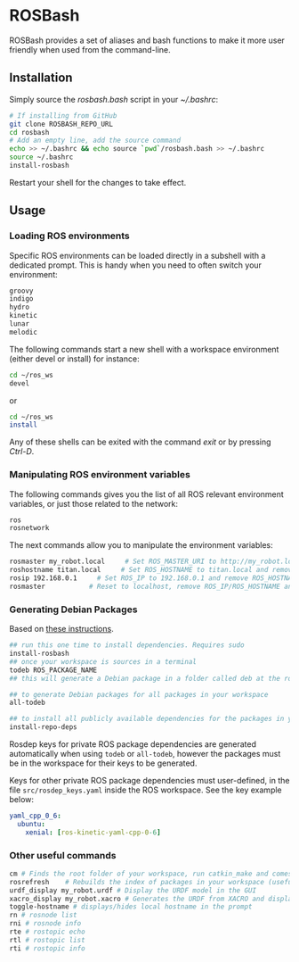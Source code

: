 ROSBash
===================
ROSBash provides a set of aliases and bash functions to make it more user friendly when used from the command-line.

## Installation

Simply source the *rosbash.bash* script in your *~/.bashrc*:

```bash
# If installing from GitHub
git clone ROSBASH_REPO_URL
cd rosbash
# Add an empty line, add the source command
echo >> ~/.bashrc && echo source `pwd`/rosbash.bash >> ~/.bashrc
source ~/.bashrc
install-rosbash
```

Restart your shell for the changes to take effect.

## Usage
### Loading ROS environments
Specific ROS environments can be loaded directly in a subshell with a dedicated prompt. This is handy when you need to often switch your environment:

```bash
groovy
indigo
hydro
kinetic
lunar
melodic
```

The following commands start a new shell with a workspace environment (either devel or install) for instance:

```bash
cd ~/ros_ws
devel
```

or

```bash
cd ~/ros_ws
install
```

Any of these shells can be exited with the command *exit* or by pressing *Ctrl-D*.

### Manipulating ROS environment variables
The following commands gives you the list of all ROS relevant environment variables, or just those related to the network:

```bash
ros
rosnetwork
```
The next commands allow you to manipulate the environment variables:

```bash
rosmaster my_robot.local     # Set ROS_MASTER_URI to http://my_robot.local:11311
roshostname titan.local     # Set ROS_HOSTNAME to titan.local and remove ROS_IP
rosip 192.168.0.1     # Set ROS_IP to 192.168.0.1 and remove ROS_HOSTNAME
rosmaster           # Reset to localhost, remove ROS_IP/ROS_HOSTNAME and ROS_MASTER to http://localhost:11311
```

### Generating Debian Packages
Based on [these instructions](https://gist.github.com/awesomebytes/196eab972a94dd8fcdd69adfe3bd1152).
```bash
## run this one time to install dependencies. Requires sudo
install-rosbash
## once your workspace is sources in a terminal
todeb ROS_PACKAGE_NAME
## this will generate a Debian package in a folder called deb at the root of your workspace.

## to generate Debian packages for all packages in your workspace
all-todeb

## to install all publicly available dependencies for the packages in your workspace
install-repo-deps
```

Rosdep keys for private ROS package dependencies are generated automatically when using `todeb` or `all-todeb`, however the packages must be in the workspace for their keys to be generated.

Keys for other private ROS package dependencies must user-defined, in the file `src/rosdep_keys.yaml` inside the ROS workspace. See the key example below:
```yaml
yaml_cpp_0_6:
  ubuntu:
    xenial: [ros-kinetic-yaml-cpp-0-6]
```

### Other useful commands

```bash
cm # Finds the root folder of your workspace, run catkin_make and comes back to current folder
rosrefresh    # Rebuilds the index of packages in your workspace (useful if your packages are not seen)
urdf_display my_robot.urdf # Display the URDF model in the GUI
xacro_display my_robot.xacro # Generates the URDF from XACRO and display it in GUI
toggle-hostname # displays/hides local hostname in the prompt 
rn # rosnode list
rni # rosnode info
rte # rostopic echo
rtl # rostopic list
rti # rostopic info
```
